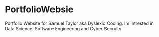 # PortfolioWebsie
Portfolio Website for Samuel Taylor aka Dyslexic Coding.  Im intrested in Data Science, Software Engineering and Cyber Secruity
